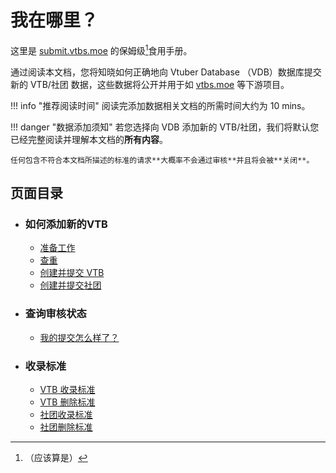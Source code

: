 # 我在哪里？

这里是 [submit.vtbs.moe](https://submit.vtbs.moe) 的保姆级[^1]食用手册。
[^1]: （应该算是）

通过阅读本文档，您将知晓如何正确地向 Vtuber Database （VDB）数据库提交新的 VTB/社团 数据，这些数据将公开并用于如 [vtbs.moe](https://vtbs.moe) 等下游项目。

!!! info "推荐阅读时间"
    阅读完添加数据相关文档的所需时间大约为 10 mins。

!!! danger "数据添加须知"
    若您选择向 VDB 添加新的 VTB/社团，我们将默认您已经完整阅读并理解本文档的**所有内容**。

    任何包含不符合本文档所描述的标准的请求**大概率不会通过审核**并且将会被**关闭**。

## 页面目录

* ### **如何添加新的VTB**
    * [准备工作](https://docs.vtbs.top/wiki/prepare)
    * [查重](https://docs.vtbs.top/wiki/duplicate/)
    * [创建并提交 VTB](https://docs.vtbs.top/wiki/create)
    * [创建并提交社团](https://docs.vtbs.top/wiki/create-group)

* ### **查询审核状态**
    * [我的提交怎么样了？](https://docs.vtbs.top/status/status/)

* ### **收录标准**
    * [VTB 收录标准](https://docs.vtbs.top/basic/add-personal/)
    * [VTB 删除标准](https://docs.vtbs.top/basic/delete-personal/)
    * [社团收录标准](https://docs.vtbs.top/basic/add-group/)
    * [社团删除标准](https://docs.vtbs.top/basic/delete-group/)

